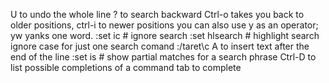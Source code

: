 U to undo the whole line
? to search backward
Ctrl-o takes you back to older positions, ctrl-i to newer positions
you can also use y as an operator; yw yanks one word.
:set ic  # ignore search
:set hlsearch # highlight search
ignore case for just one search comand :/taret\c <Enter>
A to insert text after the end of the line
:set is # show partial matches for a search phrase
Ctrl-D to list possible completions of a command
tab to complete


